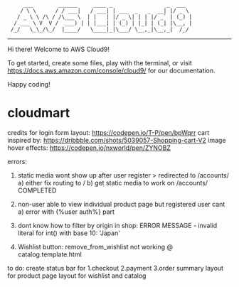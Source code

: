          ___        ______     ____ _                 _  ___  
        / \ \      / / ___|   / ___| | ___  _   _  __| |/ _ \ 
       / _ \ \ /\ / /\___ \  | |   | |/ _ \| | | |/ _` | (_) |
      / ___ \ V  V /  ___) | | |___| | (_) | |_| | (_| |\__, |
     /_/   \_\_/\_/  |____/   \____|_|\___/ \__,_|\__,_|  /_/ 
 ----------------------------------------------------------------- 


Hi there! Welcome to AWS Cloud9!

To get started, create some files, play with the terminal,
or visit https://docs.aws.amazon.com/console/cloud9/ for our documentation.

Happy coding!
# cloudmart

credits for login form layout: https://codepen.io/T-P/pen/bpWqrr
cart inspired by: https://dribbble.com/shots/5039057-Shopping-cart-V2
image hover effects: https://codepen.io/nxworld/pen/ZYNOBZ

errors: 
1. static media wont show up after user register > redirected to <url>/accounts/
    a) either fix routing to <url>/
    b) get static media to work on <url>/accounts/ COMPLETED

2. non-user able to view individual product page but registered user cant
    a) error with {%user auth%} part

3. dont know how to filter by origin in shop:
 ERROR MESSAGE - invalid literal for int() with base 10: 'Japan'

4. Wishlist button: remove_from_wishlist not working @ catalog.template.html
   

to do:
create status bar for 1.checkout 2.payment 3.order summary
layout for product page
layout for wishlist and catalog